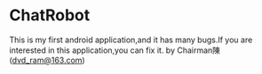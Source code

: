 # ChatRobot
This is my first android application,and it has many bugs.If you are interested in this application,you can fix it.
                                                                                                        by Chairman陳(dvd_ram@163.com)
